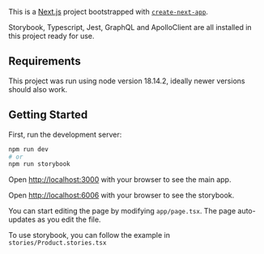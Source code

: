 This is a [Next.js](https://nextjs.org/) project bootstrapped with [`create-next-app`](https://github.com/vercel/next.js/tree/canary/packages/create-next-app).

Storybook, Typescript, Jest, GraphQL and ApolloClient are all installed in this project ready for use.

## Requirements
This project was run using node version 18.14.2, ideally newer 
versions should also work.

## Getting Started

First, run the development server:

```bash
npm run dev
# or
npm run storybook
```

Open [http://localhost:3000](http://localhost:3000) with your browser to see the main app.

Open [http://localhost:6006](http://localhost:6006) with your browser to see the storybook.

You can start editing the page by modifying `app/page.tsx`. The page auto-updates as you edit the file.

To use storybook, you can follow the example in `stories/Product.stories.tsx`

